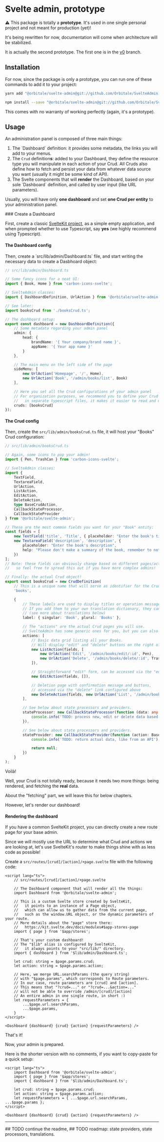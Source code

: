 # Svelte admin, prototype

⚠ This package is totally a **prototype**. It's used in one single personal project and not meant for production (yet)!

It's being rewritten for now, documentation will come when architecture will be stabilized.

It is actually the second prototype. The first one is in the [v0](https://github.com/Orbitale/SvelteAdmin/tree/v0) branch.

## Installation

For now, since the package is only a prototype, you can run one of these commands to add it to your project:

```bash
yarn add "@orbitale/svelte-admin@git://github.com/Orbitale/SvelteAdmin.git"

npm install --save "@orbitale/svelte-admin@git://github.com/Orbitale/SvelteAdmin.git"
```

This comes with no warranty of working perfectly (again, it's a prototype).

## Usage

An administration panel is composed of three main things:

1. The ̀ Dashboard` definition: it provides some metadata, the links you will add to your menus.
2. The `Crud` definition**s**: added to your Dashboard, they define the resource type you will manipulate in each action of your Crud. All Cruds also define how to fetch and persist your data from whatever data source you want (usually it might be some kind of API).
3. The Svelte components that will **render** the Dashboard, based on your sole ̀ Dashboard` definition, and called by user input (like URL parameters).

Usually, you will have only **one dashboard** and set **one Crud per entity** to your administration panel.

### Create a Dashboard

First, create a classic [SvelteKit project](https://kit.svelte.dev/), as a simple empty application, and when prompted whether to use Typescript, say **yes** (we highly recommend using Typescript).

#### The Dashboard config

Then, create a ̀ src/lib/admin/Dashboard.ts` file, and start writing the necessary data to create a Dasbhoard object:

```typescript
// src/lib/admin/Dashboard.ts

// Some fancy icons for a neat UI:
import { Book, Home } from 'carbon-icons-svelte';

// SvelteAdmin classes:
import { DashboardDefinition, UrlAction } from '@orbitale/svelte-admin';

// See later:
import booksCrud from './booksCrud.ts';

// The dashboard setup:
export const dashboard = new DashboardDefinition({
	// Some metadata regarding your admin panel
	admin: {
		head: {
			brandName: '{ Your company/brand name }',
			appName: '{ Your app name }'
		}
	},

	// The main menu on the left side of the page
	sideMenu: [
		new UrlAction('Homepage', '/', Home),
		new UrlAction('Book', '/admin/books/list', Book)
	],

	// Here you set all the Crud configurations of your admin panel
	// For organization purposes, we recommend you to define your Crud configs
	//   in separate typescript files, it makes it easier to read and maintain.
	cruds: [booksCrud]
});
```

#### The Crud config

Then, create the `src/lib/admin/booksCrud.ts` file, it will host your "Books" Crud configuration:

```typescript
// src/lib/admin/booksCrud.ts

// Again, some icons to pop your admin!
import { Pen, TrashCan } from 'carbon-icons-svelte';

// SvelteAdmin classes:
import {
	TextField,
	TextareaField,
	UrlAction,
	ListAction,
	EditAction,
	DeleteAction,
	type BaseCrudAction,
	CallbackStateProcessor,
	CallbackStateProvider
} from '@orbitale/svelte-admin';

// These are the most common fields you want for your "Book" entity:
const fields = [
	new TextField('title', 'Title', { placeholder: "Enter the book's title" }),
	new TextareaField('description', 'description', {
		placeholder: "Enter the book's descrption",
		help: "Please don't make a summary of the book, remember to not spoil your readers!"
	})
];
// Note: these fields can obviously change based on different pages/actions,
//   so feel free to spread this out if you have more complex admins!

// Finally: the actual Crud object!
export const booksCrud = new CrudDefinition(
	// This is a unique name that will serve as identifier for the Crud:
	'books',

	{
		// These labels are used to display titles or operation messages,
		// If you add them to your own translation dictionary, they can be translated too!
		// (see more about translations below)
		label: { singular: 'Book', plural: 'Books' },

		// The "actions" are the actual Crud pages you will use.
		// SvelteAdmin has some generic ones for you, but you can also create your own!
		actions: [
			// Basic data grid listing all your Books.
			// Will display "edit" and "delete" buttons on the right of the list.
			new ListAction(fields, [
				new UrlAction('Edit', '/admin/books/edit/:id', Pen),
				new UrlAction('Delete', '/admin/books/delete/:id', TrashCan)
			]),

			// Straightforward "edit" form, can be accessed via the "edit" link above.
			new EditAction(fields, []),

			// Deletion page with confirmation message and buttons,
			// accessed via the "delete" link configured above
			new DeleteAction(fields, new UrlAction('List', '/admin/books/list', null))
		],

		// See below about state processors and providers.
		stateProcessor: new CallbackStateProcessor(function (data: any, action: BaseCrudAction, requestParameters = {}): void {
			console.info('TODO: process new, edit or delete data based on the current action');
		}),

		// See below about state processors and providers.
		stateProvider: new CallbackStateProvider(function (action: BaseCrudAction, requestParameters: KeyValueObject = {}): Array | null {
			console.info('TODO: return actual data, like from an API');

			return null;
		})
	}
);
```

Voilà!

Well, your Crud is not totally ready, because it needs two more things: being rendered, and fetching the **real** data.

About the "fetching" part, we will leave this for below chapters.

However, let's render our dashboard!

#### Rendering the dashboard

If you have a common SvelteKit project, you can directly create a new route page for your base admin.

Since we will mostly use the URL to determine what Crud and actions we are looking at, let's use SvelteKit's router to make things shine with as less code as possible!

Create a `src/routes/[crud]/[action]/+page.svelte` file with the following code:

```sveltehtml
<script lang="ts">
	// src/routes/[crud]/[action]/+page.svelte

	// The Dashboard component that will render all the things:
	import Dashboard from '@orbitale/svelte-admin';

	// This is a custom Svelte store created by SvelteKit,
	//   it points to an instance of a Page object,
	//   which can allow us to gather data from the current page,
	//   such as the window.URL object, or the dynamic parameters of your route.
	// More details about the "page" store there:
	//   https://kit.svelte.dev/docs/modules#$app-stores-page
	import { page } from '$app/stores';

	// That's your custom dashboard!
	// The "$lib" alias is configured by SvelteKit,
	//   it always points to your "src/lib/" directory.
	import { dashboard } from '$lib/admin/Dashboard.ts';

	let crud: string = $page.params.crud;
	let action: string = $page.params.action;

	// Here, we merge URL.searchParams (the query string)
	// with "$page.params", which corresponds to Route parameters.
	// In our case, route parameters are [crud] and [action].
	// This means that "?crud=..." or "?crud=...&action=..."
	// will not be able to override /admin/[crud]/[action]
	// An entire admin in one single route, in short :)
	let requestParameters = {
		...$page.url.searchParams,
		...$page.params,
	}
</script>

<Dashboard {dashboard} {crud} {action} {requestParameters} />
```

That's it!

Now, your admin is prepared.

Here is the shorter version with no comments, if you want to copy-paste for a quick setup:

```sveltehtml
<script lang="ts">
	import Dashboard from '@orbitale/svelte-admin';
	import { page } from '$app/stores';
	import { dashboard } from '$lib/admin/Dashboard.ts';

	let crud: string = $page.params.crud;
	let action: string = $page.params.action;
	let requestParameters = { ...$page.url.searchParams, ...$page.params };
</script>

<Dashboard {dashboard} {crud} {action} {requestParameters} />
```

---

## TODO continue the readme,
## TODO roadmap: state providers, state processors, translations.
